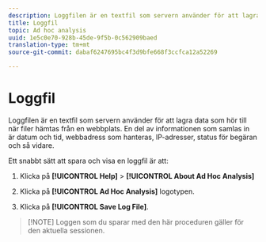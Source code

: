 ```yaml
---
description: Loggfilen är en textfil som servern använder för att lagra data som hör till när filer hämtas från en webbplats. En del av informationen som samlas in är datum och tid, webbadress som hanteras, IP-adresser, status för begäran och så vidare.
title: Loggfil
topic: Ad hoc analysis
uuid: 1e5c0e70-928b-45de-9f5b-0c562909baed
translation-type: tm+mt
source-git-commit: dabaf6247695bc4f3d9bfe668f3ccfca12a52269

---
```



# Loggfil

Loggfilen är en textfil som servern använder för att lagra data som hör till när filer hämtas från en webbplats. En del av informationen som samlas in är datum och tid, webbadress som hanteras, IP-adresser, status för begäran och så vidare.

Ett snabbt sätt att spara och visa en loggfil är att:

1. Klicka på **[!UICONTROL Help]** > **[!UICONTROL About Ad Hoc Analysis]**

1. Klicka på **[!UICONTROL Ad Hoc Analysis]** logotypen.
1. Klicka på **[!UICONTROL Save Log File]**.

>[!NOTE] Loggen som du sparar med den här proceduren gäller för den aktuella sessionen.

